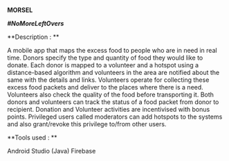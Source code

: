 **MORSEL**

***#NoMoreLeftOvers***

**Description : **

A mobile app that maps the excess food to people who are in need in real time. Donors specify the type and quantity of food they would like to donate. Each donor is mapped to a volunteer and a hotspot using a distance-based algorithm and volunteers in the area are notified about the same with the details and links. Volunteers operate for collecting these excess food packets and deliver to the places where there is a need. Volunteers also check the quality of the food before transporting it. Both donors and volunteers can track the status of a food packet from donor to recipient. Donation and Volunteer activities are incentivised with bonus points. Privileged users called moderators can add hotspots to the systems and also grant/revoke this privilege to/from other users.

**Tools used : **

Android Studio (Java)
Firebase 

